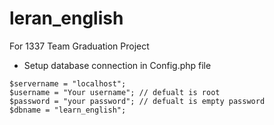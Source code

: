 # leran_english
For 1337 Team Graduation Project

- Setup database connection in Config.php file
```
$servername = "localhost";
$username = "Your username"; // defualt is root
$password = "your password"; // defualt is empty password
$dbname = "learn_english";
```
